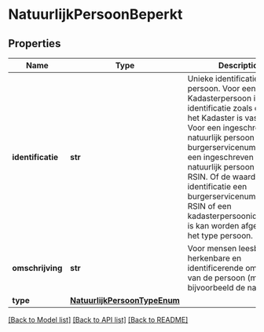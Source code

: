 # NatuurlijkPersoonBeperkt

## Properties
Name | Type | Description | Notes
------------ | ------------- | ------------- | -------------
**identificatie** | **str** | Unieke identificatie voor de persoon. Voor een Kadasterpersoon is dit de identificatie zoals die door het Kadaster is vastgesteld. Voor een ingeschreven natuurlijk persoon is dit het burgerservicenummer. Voor een ingeschreven niet-natuurlijk persoon is dit het RSIN. Of de waarde in identificatie een burgerservicenummer, een RSIN of een kadasterpersoonidentificatie is kan worden afgeleid uit het type persoon. | [optional] 
**omschrijving** | **str** | Voor mensen leesbare, herkenbare en identificerende omschrijving van de persoon (met bijvoorbeeld de naam). | [optional] 
**type** | [**NatuurlijkPersoonTypeEnum**](NatuurlijkPersoonTypeEnum.md) |  | [optional] 

[[Back to Model list]](../README.md#documentation-for-models) [[Back to API list]](../README.md#documentation-for-api-endpoints) [[Back to README]](../README.md)

